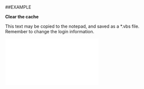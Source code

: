 
##EXAMPLE

**Clear the cache**

This text may be copied to the notepad, and saved as a *.vbs file. Remember to change the login information.

![](..\..\Examples\vbs\Database.Refresh.vbs.txt)

